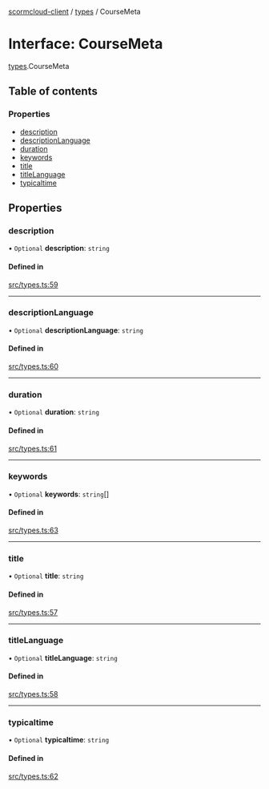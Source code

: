[scormcloud-client](../README.md) / [types](../modules/types.md) / CourseMeta

# Interface: CourseMeta

[types](../modules/types.md).CourseMeta

## Table of contents

### Properties

- [description](types.CourseMeta.md#description)
- [descriptionLanguage](types.CourseMeta.md#descriptionlanguage)
- [duration](types.CourseMeta.md#duration)
- [keywords](types.CourseMeta.md#keywords)
- [title](types.CourseMeta.md#title)
- [titleLanguage](types.CourseMeta.md#titlelanguage)
- [typicaltime](types.CourseMeta.md#typicaltime)

## Properties

### description

• `Optional` **description**: `string`

#### Defined in

[src/types.ts:59](https://github.com/distributhor/scormcloud-client/blob/49508a5/src/types.ts#L59)

___

### descriptionLanguage

• `Optional` **descriptionLanguage**: `string`

#### Defined in

[src/types.ts:60](https://github.com/distributhor/scormcloud-client/blob/49508a5/src/types.ts#L60)

___

### duration

• `Optional` **duration**: `string`

#### Defined in

[src/types.ts:61](https://github.com/distributhor/scormcloud-client/blob/49508a5/src/types.ts#L61)

___

### keywords

• `Optional` **keywords**: `string`[]

#### Defined in

[src/types.ts:63](https://github.com/distributhor/scormcloud-client/blob/49508a5/src/types.ts#L63)

___

### title

• `Optional` **title**: `string`

#### Defined in

[src/types.ts:57](https://github.com/distributhor/scormcloud-client/blob/49508a5/src/types.ts#L57)

___

### titleLanguage

• `Optional` **titleLanguage**: `string`

#### Defined in

[src/types.ts:58](https://github.com/distributhor/scormcloud-client/blob/49508a5/src/types.ts#L58)

___

### typicaltime

• `Optional` **typicaltime**: `string`

#### Defined in

[src/types.ts:62](https://github.com/distributhor/scormcloud-client/blob/49508a5/src/types.ts#L62)
